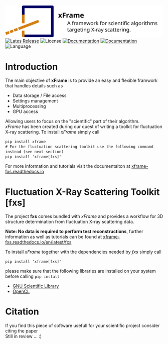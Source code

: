 ![](https://raw.githubusercontent.com/European-XFEL/xframe/main/docs/images/xFrame_logo_title.svg "xFrame logo")
[![Lates Release](https://img.shields.io/github/v/release/European-XFEL/xframe)](https://github.com/European-XFEL/xframe/releases)
![License](https://img.shields.io/github/license/European-XFEL/xframe)
[![Documentation](https://img.shields.io/readthedocs/xframe-fxs)](https://xframe-fxs.readthedocs.io/en/latest/)
[![Documentation](https://img.shields.io/badge/documentation-online-blue)](https://xframe-fxs.readthedocs.io/en/latest/)
![Language](https://img.shields.io/badge/language-python-blue)
# Introduction
The main objective of __xFrame__ is to provide an easy and flexible framwork that handles details such as
- Data storage / File access
- Settings management
- Multiprocessing
- GPU access

Allowing users to focus on the "scientific" part of their algorithm.  
*xFrame* has been created during our quest of writing a toolkit for fluctuation X-ray scattering.
To install *xFrame* simply call
```
pip install xframe
# For the fluctuation scattering toolkit use the following command instead (see next section)
pip install 'xframe[fxs]'
```
For more information and tutorials visit the documentaiton at [xframe-fxs.readthedocs.io](https://xframe-fxs.readthedocs.io)

# Fluctuation X-Ray Scattering Toolkit [fxs]
The project __fxs__ comes bundled with *xFrame* and provides a workflow for 3D structure determination from fluctuation X-ray scattering data.  

__Note: No data is required to perform test reconstructions__, further information as well as tutorials can be found at [xframe-fxs.readthedocs.io/en/latest/fxs](https://xframe-fxs.readthedocs.io/en/latest/fxs)

To install *xFrame* together with the dependencies needed by *fxs* simply call
```
pip install 'xframe[fxs]'
```
please make sure that the following libraries are installed on your system before calling `pip install` 
- [GNU Scientific Library](https://www.gnu.org/software/gsl/)
- [OpenCL](https://www.khronos.org/opencl/)


# Citation
If you find this piece of software usefull for your scientific project consider citing the paper  
Still in review ... :)
